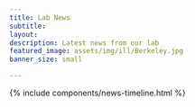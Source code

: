 ```yaml
---
title: Lab News
subtitle: 
layout:
description: Latest news from our lab 
featured_image: assets/img/ill/Berkeley.jpg
banner_size: small 

---
```


 {% include components/news-timeline.html %}  



